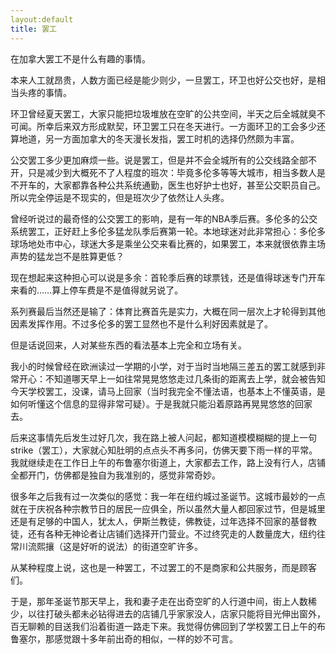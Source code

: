 ```yaml
---
layout:default
title: 罢工
---
```


在加拿大罢工不是什么有趣的事情。

本来人工就昂贵，人数方面已经是能少则少，一旦罢工，环卫也好公交也好，是相当头疼的事情。

环卫曾经夏天罢工，大家只能把垃圾堆放在空旷的公共空间，半天之后全城就臭不可闻。所幸后来双方形成默契，环卫罢工只在冬天进行。一方面环卫的工会多少还算地道，另一方面加拿大的冬天漫长发指，罢工时机的选择仍然颇为丰富。

公交罢工多少更加麻烦一些。说是罢工，但是并不会全城所有的公交线路全部不开，只是减少到大概死不了人程度的班次：毕竟多伦多等等大城市，相当多数人是不开车的，大家都靠各种公共系统通勤，医生也好护士也好，甚至公交职员自己。所以完全停运是不现实的，但是班次少了依然让人头疼。

曾经听说过的最奇怪的公交罢工的影响，是有一年的NBA季后赛。多伦多的公交系统罢工，正好赶上多伦多猛龙队季后赛第一轮。本地球迷对此非常担心：多伦多球场地处市中心，球迷大多是乘坐公交来看比赛的，如果罢工，本来就很依靠主场声势的猛龙岂不是胜算更低？

现在想起来这种担心可以说是多余：首轮季后赛的球票钱，还是值得球迷专门开车来看的……算上停车费是不是值得就另说了。

系列赛最后当然还是输了：体育比赛首先是实力，大概在同一层次上才轮得到其他因素发挥作用。不过多伦多的罢工显然也不是什么利好因素就是了。

但是话说回来，人对某些东西的看法基本上完全和立场有关。

我小的时候曾经在欧洲读过一学期的小学，对于当时当地隔三差五的罢工就感到非常开心：不知道哪天早上一如往常晃晃悠悠走过几条街的距离去上学，就会被告知今天学校罢工，没课，请马上回家（当时我完全不懂法语，也基本上不懂英语，是如何听懂这个信息的显得非常可疑）。于是我就只能沿着原路再晃晃悠悠的回家去。

后来这事情先后发生过好几次，我在路上被人问起，都知道模模糊糊的提上一句strike（罢工），大家就心知肚明的点点头不再多问，仿佛天要下雨一样的平常。我就继续走在工作日上午的布鲁塞尔街道上，大家都去工作，路上没有行人，店铺全都开门，仿佛都是独自为我准别的，感觉非常奇妙。

很多年之后我有过一次类似的感觉：我一年在纽约城过圣诞节。这城市最妙的一点就在于庆祝各种宗教节日的居民一应俱全，所以虽然大量人都回家过节，但是城里还是有足够的中国人，犹太人，伊斯兰教徒，佛教徒，过年选择不回家的基督教徒，还有各种无神论者让店铺们选择开门营业。不过终究走的人数量庞大，纽约往常川流熙攘（这是好听的说法）的街道空旷许多。

从某种程度上说，这也是一种罢工，不过罢工的不是商家和公共服务，而是顾客们。

于是，那年圣诞节那天早上，我和妻子走在出奇空旷的人行道中间，街上人数稀少，以往打破头都未必钻得进去的店铺几乎家家没人，店家只能将目光伸出窗外，百无聊赖的目送我们沿着街道一路走下来。我觉得仿佛回到了学校罢工日上午的布鲁塞尔，那感觉跟十多年前出奇的相似，一样的妙不可言。